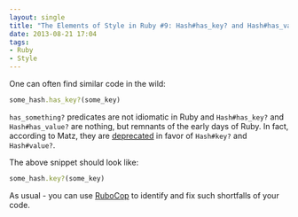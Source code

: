 ```yaml
---
layout: single
title: "The Elements of Style in Ruby #9: Hash#has_key? and Hash#has_value? are deprecated"
date: 2013-08-21 17:04
tags:
- Ruby
- Style
---
```


One can often find similar code in the wild:

```ruby
some_hash.has_key?(some_key)
```

`has_something?` predicates are not idiomatic in Ruby and
`Hash#has_key?` and `Hash#has_value?` are nothing, but remnants of the
early days of Ruby. In fact, according to Matz, they are
[deprecated](http://blade.nagaokaut.ac.jp/cgi-bin/scat.rb/ruby/ruby-core/43765)
in favor of `Hash#key?` and `Hash#value?`.

The above snippet should look like:

```ruby
some_hash.key?(some_key)
```

As usual - you can use [RuboCop](https://github.com/bbatsov/rubocop)
to identify and fix such shortfalls of your code.

